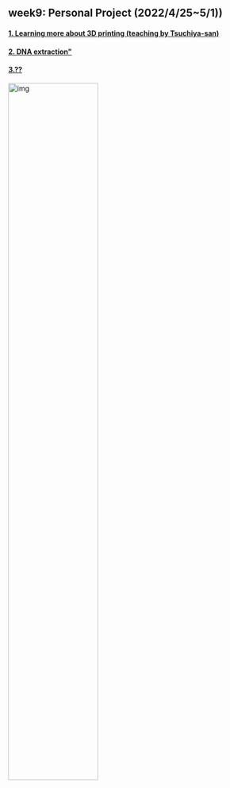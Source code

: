 ## week9: Personal Project (2022/4/25~5/1))

####  [1. Learning more about 3D printing (teaching by Tsuchiya-san)](1/1.md)

####  [2. DNA extraction"](2/2.md)

####  [3.??](3/3.md)


<img width="60%" alt="img" src="images/IMG_4108.jpeg">